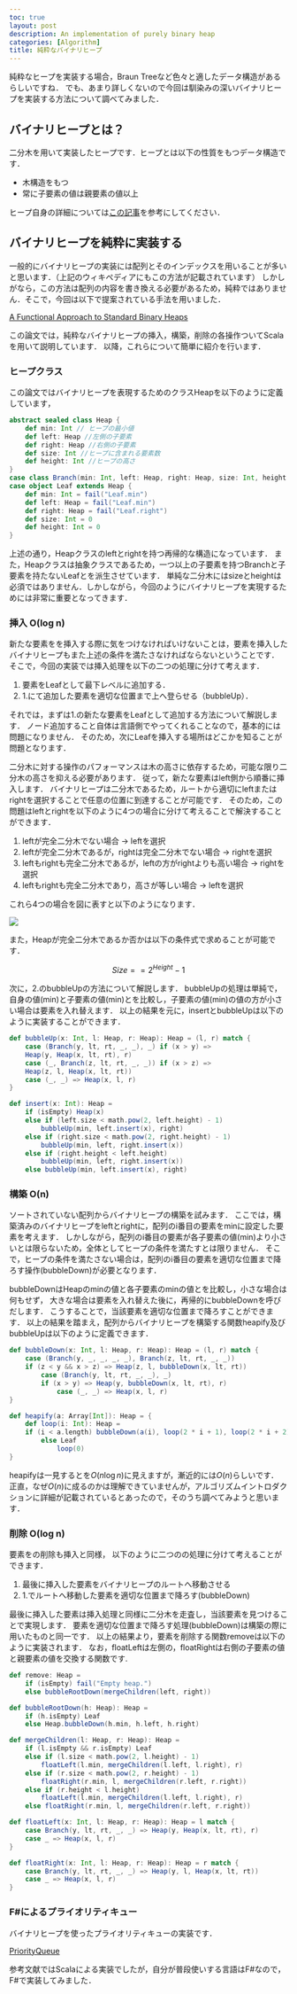 ```yaml
---
toc: true
layout: post
description: An implementation of purely binary heap
categories: [Algorithm]
title: 純粋なバイナリヒープ 
---
```

純粋なヒープを実装する場合，Braun Treeなど色々と適したデータ構造があるらしいですね．
でも、あまり詳しくないので今回は馴染みの深いバイナリヒープを実装する方法について調べてみました．

## バイナリヒープとは？
二分木を用いて実装したヒープです．ヒープとは以下の性質をもつデータ構造です．

- 木構造をもつ
- 常に子要素の値は親要素の値以上

ヒープ自身の詳細については[この記事](https://ja.m.wikipedia.org/wiki/%E3%83%92%E3%83%BC%E3%83%97)を参考にしてください．

## バイナリヒープを純粋に実装する
一般的にバイナリヒープの実装には配列とそのインデックスを用いることが多いと思います．（上記のウィキペディアにもこの方法が記載されています）
しかしがなら，この方法は配列の内容を書き換える必要があるため，純粋ではありません．そこで，今回は以下で提案されている手法を用いました．

[A Functional Approach to Standard Binary Heaps](https://arxiv.org/abs/1312.4666) 

この論文では，純粋なバイナリヒープの挿入，構築，削除の各操作ついてScalaを用いて説明しています．
以降，これらについて簡単に紹介を行います．

### ヒープクラス
この論文ではバイナリヒープを表現するためのクラスHeapを以下のように定義しています，

```scala
abstract sealed class Heap {
    def min: Int // ヒープの最小値
    def left: Heap //左側の子要素
    def right: Heap //右側の子要素
    def size: Int //ヒープに含まれる要素数
    def height: Int //ヒープの高さ
}
case class Branch(min: Int, left: Heap, right: Heap, size: Int, height: Int) extends Heap
case object Leaf extends Heap {
    def min: Int = fail("Leaf.min")
    def left: Heap = fail("Leaf.min")
    def right: Heap = fail("Leaf.right")
    def size: Int = 0
    def height: Int = 0
}
```

上述の通り，Heapクラスのleftとrightを持つ再帰的な構造になっています．
また，Heapクラスは抽象クラスであるため，一つ以上の子要素を持つBranchと子要素を持たないLeafとを派生させています．
単純な二分木にはsizeとheightは必須ではありません．しかしながら，今回のようにバイナリヒープを実現するためには非常に重要となってきます．

### 挿入 O(log n)
新たな要素をを挿入する際に気をつけなければいけないことは，要素を挿入したバイナリヒープもまた上述の条件を満たさなければならないということです．
そこで，今回の実装では挿入処理を以下の二つの処理に分けて考えます．

1. 要素をLeafとして最下レベルに追加する．
2. 1.にて追加した要素を適切な位置まで上へ登らせる（bubbleUp）．

それでは，まずは1.の新たな要素をLeafとして追加する方法について解説します．
ノード追加すること自体は言語側でやってくれることなので，基本的には問題になりません．
そのため，次にLeafを挿入する場所はどこかを知ることが問題となります．

二分木に対する操作のパフォーマンスは木の高さに依存するため，可能な限り二分木の高さを抑える必要があります．
従って，新たな要素はleft側から順番に挿入します．
バイナリヒープは二分木であるため，ルートから適切にleftまたはrightを選択することで任意の位置に到達することが可能です．
そのため，この問題はleftとrightを以下のように4つの場合に分けて考えることで解決することができます．

1. leftが完全二分木でない場合 -> leftを選択
2. leftが完全二分木であるが，rightは完全二分木でない場合 -> rightを選択
3. leftもrightも完全二分木であるが，leftの方がrightよりも高い場合 -> rightを選択
4. leftもrightも完全二分木であり，高さが等しい場合 -> leftを選択

これら4つの場合を図に表すと以下のようになります．

![]({{site.baseurl}}/assets/img/2020-06-27-purely-binary-heap/media/image.png)

また，Heapが完全二分木であるか否かは以下の条件式で求めることが可能です．

$$
Size == 2^{Height} - 1 
$$

次に，2.のbubbleUpの方法について解説します．
bubbleUpの処理は単純で，自身の値(min)と子要素の値(min)とを比較し，子要素の値(min)の値の方が小さい場合は要素を入れ替えます．
以上の結果を元に，insertとbubbleUpは以下のように実装することができます．

```scala
def bubbleUp(x: Int, l: Heap, r: Heap): Heap = (l, r) match {
    case (Branch(y, lt, rt, _, _), _) if (x > y) =>
    Heap(y, Heap(x, lt, rt), r)
    case (_, Branch(z, lt, rt, _, _)) if (x > z) =>
    Heap(z, l, Heap(x, lt, rt))
    case (_, _) => Heap(x, l, r)
}

def insert(x: Int): Heap =
    if (isEmpty) Heap(x)
    else if (left.size < math.pow(2, left.height) - 1)
        bubbleUp(min, left.insert(x), right)
    else if (right.size < math.pow(2, right.height) - 1)
        bubbleUp(min, left, right.insert(x))
    else if (right.height < left.height)
        bubbleUp(min, left, right.insert(x))
    else bubbleUp(min, left.insert(x), right)
```

### 構築 O(n)
ソートされていない配列からバイナリヒープの構築を試みます．
ここでは，構築済みのバイナリヒープをleftとrightに，配列のi番目の要素をminに設定した要素を考えます．
しかしながら，配列のi番目の要素が各子要素の値(min)より小さいとは限らないため，全体としてヒープの条件を満たすとは限りません．
そこで，ヒープの条件を満たさない場合は，配列のi番目の要素を適切な位置まで降ろす操作(bubbleDown)が必要となります．

bubbleDownはHeapのminの値と各子要素のminの値とを比較し，小さな場合は何もせず， 大きな場合は要素を入れ替えた後に，再帰的にbubbleDownを呼びだします．
こうすることで，当該要素を適切な位置まで降ろすことができます．
以上の結果を踏まえ，配列からバイナリヒープを構築する関数heapify及びbubbleUpは以下のように定義できます．

```scala
def bubbleDown(x: Int, l: Heap, r: Heap): Heap = (l, r) match {
    case (Branch(y, _, _, _, _), Branch(z, lt, rt, _, _))
    if (z < y && x > z) => Heap(z, l, bubbleDown(x, lt, rt))
        case (Branch(y, lt, rt, _, _), _)
        if (x > y) => Heap(y, bubbleDown(x, lt, rt), r)
            case (_, _) => Heap(x, l, r)
}

def heapify(a: Array[Int]): Heap = {
    def loop(i: Int): Heap =
    if (i < a.length) bubbleDown(a(i), loop(2 * i + 1), loop(2 * i + 2))
        else Leaf
            loop(0)
}
```

heapifyは一見するとを$O(n\log n)$に見えますが，漸近的には$O(n)$らしいです．
正直，なぜ$O(n)$に成るのかは理解できていませんが，アルゴリズムイントロダクションに詳細が記載されているとあったので，そのうち調べてみようと思います．

### 削除 O(log n)
要素をの削除も挿入と同様， 以下のように二つのの処理に分けて考えることができます．

1. 最後に挿入した要素をバイナリヒープのルートへ移動させる
2. 1.でルートへ移動した要素を適切な位置まで降ろす(bubbleDown)

最後に挿入した要素は挿入処理と同様に二分木を走査し，当該要素を見つけることで実現します．
要素を適切な位置まで降ろす処理(bubbleDown)は構築の際に用いたものと同一です．
以上の結果より，要素を削除する関数removeは以下のように実装されます．
なお，floatLeftは左側の，floatRightは右側の子要素の値と親要素の値を交換する関数です.

```scala
def remove: Heap =
    if (isEmpty) fail("Empty heap.")
    else bubbleRootDown(mergeChildren(left, right))

def bubbleRootDown(h: Heap): Heap =
    if (h.isEmpty) Leaf
    else Heap.bubbleDown(h.min, h.left, h.right)

def mergeChildren(l: Heap, r: Heap): Heap =
    if (l.isEmpty && r.isEmpty) Leaf
    else if (l.size < math.pow(2, l.height) - 1)
        floatLeft(l.min, mergeChildren(l.left, l.right), r)
    else if (r.size < math.pow(2, r.height) - 1)
        floatRight(r.min, l, mergeChildren(r.left, r.right))
    else if (r.height < l.height)
        floatLeft(l.min, mergeChildren(l.left, l.right), r)
    else floatRight(r.min, l, mergeChildren(r.left, r.right))

def floatLeft(x: Int, l: Heap, r: Heap): Heap = l match {
    case Branch(y, lt, rt, _, _) => Heap(y, Heap(x, lt, rt), r)
    case _ => Heap(x, l, r)
}

def floatRight(x: Int, l: Heap, r: Heap): Heap = r match {
    case Branch(y, lt, rt, _, _) => Heap(y, l, Heap(x, lt, rt))
    case _ => Heap(x, l, r)
}
```

### F#によるプライオリティキュー
バイナリヒープを使ったプライオリティキューの実装です．

[PriorityQueue](https://gist.github.com/ar90n/f2396d217951911466dd16b02990500f)

参考文献ではScalaによる実装でしたが，自分が普段使いする言語はF#なので，F#で実装してみました．

